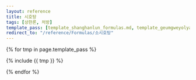```yaml
---
layout: reference
title: 시호탕
tags: [상한론, 처방]
template_pass: [template_shanghanlun_formulas.md, template_geumgweyolyag_formulas.md, template_etc_formulas.md]
redirect_to: "/reference/Formulas/소시호탕"
---
```



{% for tmp in page.template_pass %}

{% include {{ tmp }} %}

{% endfor %}
